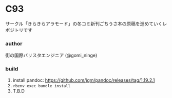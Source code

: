 C93
===

サークル「きらきらアラモード」の冬コミ新刊ごちうさ本の原稿を進めていくレポジトリです

### author

街の国際バリスタエンジニア (@gomi_ninge)

### build

1. install pandoc: https://github.com/jgm/pandoc/releases/tag/1.19.2.1
2. `rbenv exec bundle install`
3. T.B.D

